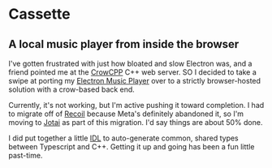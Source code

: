 # Cassette

## A local music player from inside the browser

I've gotten frustrated with just how bloated and slow Electron was, and a friend
pointed me at the [CrowCPP](https://crowcpp.oerg) C++ web server. SO I decided
to take a swipe at porting my
[Electron Music Player](https://github.com/kevinfrei/EMP) over to a strictly
browser-hosted solution with a crow-based back end.

Currently, it's not working, but I'm active pushing it toward completion. I had
to migrate off of [Recoil](https://recoiljs.org) because Meta's definitely
abandoned it, so I'm moving to [Jotai](https://jotai.org) as part of this
migration. I'd say things are about 50% done.

I did put together a little [IDL](https://github.com/kevinfrei/crow-idl) to
auto-generate common, shared types between Typescript and C++. Getting it up and
going has been a fun little past-time.
